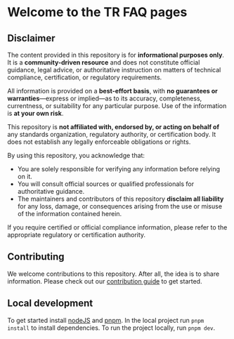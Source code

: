 # Welcome to the TR FAQ pages

## Disclaimer

The content provided in this repository is for **informational purposes only**. It is a **community-driven resource** and does not constitute official guidance, legal advice, or authoritative instruction on matters of technical compliance, certification, or regulatory requirements.

All information is provided on a **best-effort basis**, with **no guarantees or warranties**—express or implied—as to its accuracy, completeness, currentness, or suitability for any particular purpose. Use of the information is **at your own risk**.

This repository is **not affiliated with, endorsed by, or acting on behalf of** any standards organization, regulatory authority, or certification body. It does not establish any legally enforceable obligations or rights.

By using this repository, you acknowledge that:

- You are solely responsible for verifying any information before relying on it.
- You will consult official sources or qualified professionals for authoritative guidance.
- The maintainers and contributors of this repository **disclaim all liability** for any loss, damage, or consequences arising from the use or misuse of the information contained herein.

If you require certified or official compliance information, please refer to the appropriate regulatory or certification authority.

## Contributing

We welcome contributions to this repository. After all, the idea is to share information. Please check out our [contribution guide](./CONTRIBUTING.md) to get started.

## Local development

To get started install [nodeJS](https://nodejs.org/en/download) and [pnpm](https://pnpm.io/installation).
In the local project run `pnpm install` to install dependencies.
To run the project locally, run `pnpm dev`.
